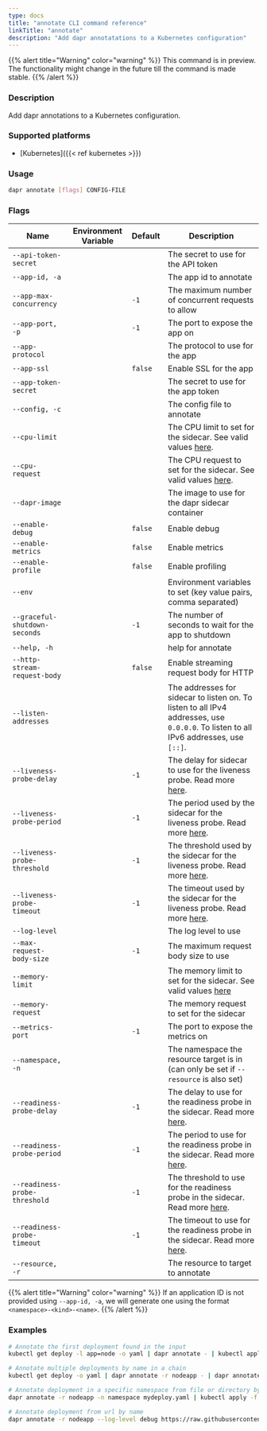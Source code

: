 ```yaml
---
type: docs
title: "annotate CLI command reference"
linkTitle: "annotate"
description: "Add dapr annotatations to a Kubernetes configuration"
---
```


{{% alert title="Warning" color="warning" %}}
This command is in preview. The functionality might change in the future till the command is made stable.
{{% /alert %}}

### Description

Add dapr annotations to a Kubernetes configuration.

### Supported platforms

- [Kubernetes]({{< ref kubernetes >}})

### Usage

```bash
dapr annotate [flags] CONFIG-FILE
```

### Flags

| Name | Environment Variable | Default | Description
| --- | --- | --- | --- |
| `--api-token-secret` | | | The secret to use for the API token |
| `--app-id, -a` | | | The app id to annotate |
| `--app-max-concurrency` | | `-1` | The maximum number of concurrent requests to allow |
| `--app-port, -p` | | `-1` | The port to expose the app on |
| `--app-protocol` | | | The protocol to use for the app |
| `--app-ssl` | | `false` | Enable SSL for the app |
| `--app-token-secret` | | | The secret to use for the app token |
| `--config, -c` | | | The config file to annotate |
| `--cpu-limit` | | |  The CPU limit to set for the sidecar. See valid values [here](https://kubernetes.io/docs/tasks/administer-cluster/manage-resources/quota-memory-cpu-namespace/). |
| `--cpu-request` | | | The CPU request to set for the sidecar. See valid values [here](https://kubernetes.io/docs/tasks/administer-cluster/manage-resources/quota-memory-cpu-namespace/). |
| `--dapr-image` | | | The image to use for the dapr sidecar container |
| `--enable-debug` | | `false` | Enable debug |
| `--enable-metrics` | | `false` | Enable metrics |
| `--enable-profile` | | `false` | Enable profiling |
| `--env` | | | Environment variables to set (key value pairs, comma separated) |
| `--graceful-shutdown-seconds` | | `-1` | The number of seconds to wait for the app to shutdown |
| `--help, -h` | | | help for annotate |
| `--http-stream-request-body` | | `false` | Enable streaming request body for HTTP |
| `--listen-addresses` | | | The addresses for sidecar to listen on. To listen to all IPv4 addresses, use `0.0.0.0`. To listen to all IPv6 addresses, use `[::]`. |
| `--liveness-probe-delay` | | `-1` | The delay for sidecar to use for the liveness probe. Read more [here](https://kubernetes.io/docs/tasks/configure-pod-container/configure-liveness-readiness-startup-probes/#configure-probes). |
| `--liveness-probe-period` | | `-1` | The period used by the sidecar for the liveness probe. Read more [here](https://kubernetes.io/docs/tasks/configure-pod-container/configure-liveness-readiness-startup-probes/#configure-probes). |
| `--liveness-probe-threshold` | | `-1` | The threshold used by the sidecar for the liveness probe. Read more [here](https://kubernetes.io/docs/tasks/configure-pod-container/configure-liveness-readiness-startup-probes/#configure-probes). |
| `--liveness-probe-timeout` | | `-1` | The timeout used by the sidecar for the liveness probe. Read more [here](https://kubernetes.io/docs/tasks/configure-pod-container/configure-liveness-readiness-startup-probes/#configure-probes). |
| `--log-level` | | | The log level to use |
| `--max-request-body-size` | | `-1` | The maximum request body size to use |
| `--memory-limit` | | | The memory limit to set for the sidecar. See valid values [here](https://kubernetes.io/docs/tasks/administer-cluster/manage-resources/quota-memory-cpu-namespace/) |
| `--memory-request`| | | The memory request to set for the sidecar |
| `--metrics-port` | | `-1` | The port to expose the metrics on |
| `--namespace, -n` | | | The namespace the resource target is in (can only be set if `--resource` is also set) |
| `--readiness-probe-delay` | | `-1` | The delay to use for the readiness probe in the sidecar. Read more [here](https://kubernetes.io/docs/tasks/configure-pod-container/configure-liveness-readiness-startup-probes/#configure-probes).|
| `--readiness-probe-period` | | `-1` | The period to use for the readiness probe in the sidecar. Read more [here](https://kubernetes.io/docs/tasks/configure-pod-container/configure-liveness-readiness-startup-probes/#configure-probes). |
| `--readiness-probe-threshold` | | `-1` | The threshold to use for the readiness probe in the sidecar. Read more [here](https://kubernetes.io/docs/tasks/configure-pod-container/configure-liveness-readiness-startup-probes/#configure-probes). |
| `--readiness-probe-timeout` | | `-1` | The timeout to use for the readiness probe in the sidecar. Read more [here](https://kubernetes.io/docs/tasks/configure-pod-container/configure-liveness-readiness-startup-probes/#configure-probes). |
| `--resource, -r` | | | The resource to target to annotate |

{{% alert title="Warning" color="warning" %}}
If an application ID is not provided using `--app-id, -a`, we will generate one using the format `<namespace>-<kind>-<name>`.
{{% /alert %}}

### Examples

```bash 
# Annotate the first deployment found in the input
kubectl get deploy -l app=node -o yaml | dapr annotate - | kubectl apply -f -

# Annotate multiple deployments by name in a chain
kubectl get deploy -o yaml | dapr annotate -r nodeapp - | dapr annotate -r pythonapp - | kubectl apply -f -

# Annotate deployment in a specific namespace from file or directory by name
dapr annotate -r nodeapp -n namespace mydeploy.yaml | kubectl apply -f -

# Annotate deployment from url by name
dapr annotate -r nodeapp --log-level debug https://raw.githubusercontent.com/dapr/quickstarts/master/tutorials/hello-kubernetes/deploy/node.yaml | kubectl apply -f -
```

